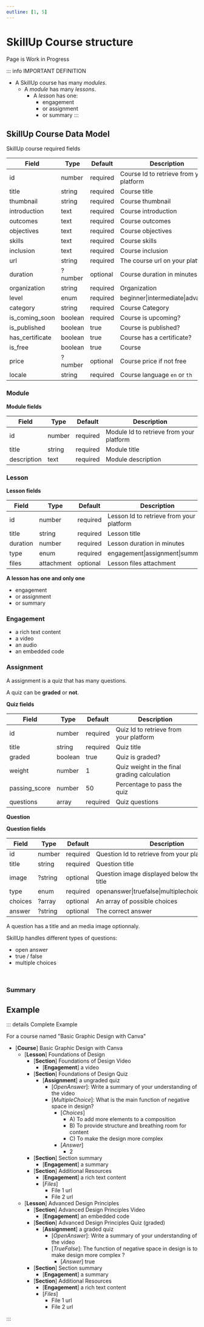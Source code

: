 ```yaml
---
outline: [1, 5]
---
```


# SkillUp Course structure

<Badge type="warning">Page is Work in Progress</Badge>

::: info IMPORTANT DEFINITION

- A SkillUp course has many *modules*.
    - A *module* has many *lessons*.
        - A *lesson* has one:
            - engagement
            - or assignment
            - or summary
:::

## SkillUp Course Data Model

SkillUp course required fields

| Field           | Type    | Default  | Description                              |
| --------------- | ------- | -------- | ---------------------------------------- |
| id              | number  | required | Course Id to retrieve from your platform |
| title           | string  | required | Course title                             |
| thumbnail       | string  | required | Course thumbnail                         |
| introduction    | text    | required | Course introduction                      |
| outcomes        | text    | required | Course outcomes                          |
| objectives      | text    | required | Course objectives                        |
| skills          | text    | required | Course skills                            |
| inclusion       | text    | required | Course inclusion                         |
| url             | string  | required | The course url on your platform          |
| duration        | ?number | optional | Course duration in minutes               |
| organization    | string  | required | Organization                             |
| level           | enum    | required | beginner\|intermediate\|advanced         |
| category        | string  | required | Course Category                          |
| is_coming_soon  | boolean | required | Course is upcoming?                      |
| is_published    | boolean | true     | Course is published?                     |
| has_certificate  | boolean | true     | Course has a certificate?                 |
| is_free         | boolean | true     | Course                                   |
| price           | ?number | optional | Course price if not free                 |
| locale          | string  | required | Course language `en` or `th`             |



### Module

**Module fields**

| Field       | Type   | Default  | Description                              |
| ----------- | ------ | -------- | ---------------------------------------- |
| id          | number | required | Module Id to retrieve from your platform |
| title       | string | required | Module title                             |
| description | text   | required | Module description                       |


### Lesson

**Lesson fields**

| Field    | Type       | Default  | Description                               |
| -------- | ---------- | -------- | ----------------------------------------- |
| id       | number     | required | Lesson Id to retrieve from your platform |
| title    | string     | required | Lesson title                             |
| duration | number     | required | Lesson duration in minutes               |
| type     | enum       | required | engagement\|assignment\|summary           |
| files    | attachment | optional | Lesson files attachment                  |

**A lesson has one and only one**

- engagement
- or assignment
- or summary

### Engagement

- a rich text content
- a video
- an audio
- an embedded code

### Assignment

A assignment is a quiz that has many questions.

A quiz can be **graded** or **not**.

**Quiz fields**

| Field         | Type    | Default  | Description                                  |
| ------------- | ------- | -------- | -------------------------------------------- |
| id            | number  | required | Quiz Id to retrieve from your platform       |
| title         | string  | required | Quiz title                                   |
| graded        | boolean | true     | Quiz is graded?                              |
| weight        | number  | 1        | Quiz weight in the final grading calculation |
| passing_score | number  | 50       | Percentage to pass the quiz                  |
| questions     | array   | required | Quiz questions                               |

**Question**

**Question fields**

| Field   | Type    | Default  | Description                                       |
| ------- | ------- | -------- | ------------------------------------------------- |
| id      | number  | required | Question Id to retrieve from your platform        |
| title   | string  | required | Question title                                    |
| image   | ?string | optional | Question image displayed below the question title |
| type    | enum    | required | openanswer\|truefalse\|multiplechoices\|dragndrop |
| choices | ?array  | optional | An array of possible choices                      |
| answer  | ?string | optional | The correct answer                                |

A question has a title and an media image optionnaly.

SkillUp handles different types of questions:

- open answer
- true / false
- multiple choices

<br/>

### Summary


## Example




::: details Complete Example

For a course named "Basic Graphic Design with Canva"

- [**Course**] Basic Graphic Design with Canva
  - [**Lesson**] Foundations of Design
    - [**Section**] Foundations of Design Video
      - [**Engagement**] a video
    - [**Section**] Foundations of Design Quiz
      - [**Assignment**] a ungraded quiz
        - [*OpenAnswer*]: Write a summary of your understanding of the video
        - [*MultipleChoice*]: What is the main function of negative space in design?
          - [*Choices*]
            - A) To add more elements to a composition
            - B) To provide structure and breathing room for content
            - C) To make the design more complex
          - [*Answer*]
            - 2
    - [**Section**] Section summary
      - [**Engagement**] a summary
    - [**Section**] Additional Resources
      - [**Engagement**] a rich text content
      - [*Files*]
        - File 1 url
        - File 2 url
  - [**Lesson**] Advanced Design Principles
    - [**Section**] Advanced Design Principles Video
      - [**Engagement**] an embedded code
    - [**Section**] Advanced Design Principles Quiz (graded)
      - [**Assignment**] a graded quiz
        - [*OpenAnswer*]: Write a summary of your understanding of the video
        - [*TrueFalse*]: The function of negative space in design is to make design more complex ?
          - [*Answer*] true
    - [**Section**] Section summary
      - [**Engagement**] a summary
    - [**Section**] Additional Resources
      - [**Engagement**] a rich text content
      - [*Files*]
        - File 1 url
        - File 2 url

:::
